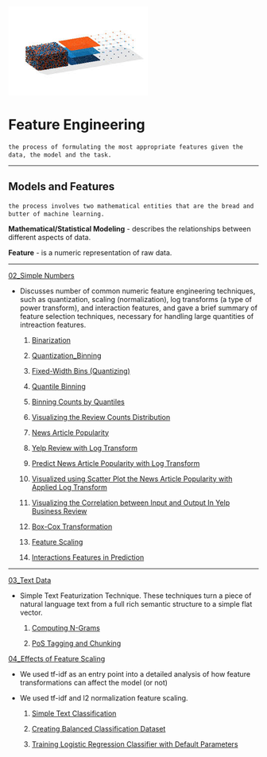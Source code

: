 ![png](image/feature_engineering.png)

# Feature Engineering

    the process of formulating the most appropriate features given the data, the model and the task.
---


## Models and Features

    the process involves two mathematical entities that are the bread and butter of machine learning.



**Mathematical/Statistical Modeling** - describes the relationships between different aspects of data.

**Feature** - is a numeric representation of raw data.

---

[02_Simple Numbers](https://github.com/CFerraren/Feature-Engineering-for-Machine-Learning/tree/master/02_Simple%20Numbers)

   - Discusses number of common numeric feature engineering techniques, such as quantization, scaling (normalization), log transforms (a type of power transform), and interaction features, and gave a brief summary of feature selection techniques, necessary for handling large quantities of intreaction features.
   

       1. [Binarization](https://github.com/CFerraren/Feature-Engineering-for-Machine-Learning/blob/master/02_Simple%20Numbers/2-1_Binarization.ipynb)

       2. [Quantization_Binning](https://github.com/CFerraren/Feature-Engineering-for-Machine-Learning/blob/master/02_Simple%20Numbers/2-2_Quantization_Binning.ipynb)

       3. [Fixed-Width Bins (Quantizing)](https://github.com/CFerraren/Feature-Engineering-for-Machine-Learning/blob/master/02_Simple%20Numbers/2-3_Fixed-Width%20Bins%20(Quantizing).ipynb)

       4. [Quantile Binning](https://github.com/CFerraren/Feature-Engineering-for-Machine-Learning/blob/master/02_Simple%20Numbers/2-4_Quantile%20Binning.ipynb)

       5. [Binning Counts by Quantiles](https://github.com/CFerraren/Feature-Engineering-for-Machine-Learning/blob/master/02_Simple%20Numbers/2-5_Binning%20Counts%20by%20Quantiles.ipynb)

       6. [Visualizing the Review Counts Distribution](https://github.com/CFerraren/Feature-Engineering-for-Machine-Learning/blob/master/02_Simple%20Numbers/2-6_Visualizing%20the%20Review%20Counts%20Distribution.ipynb)

       7. [News Article Popularity](https://github.com/CFerraren/Feature-Engineering-for-Machine-Learning/blob/master/02_Simple%20Numbers/2-7_News%20Article%20Popularity.ipynb)

       8. [Yelp Review with Log Transform](https://github.com/CFerraren/Feature-Engineering-for-Machine-Learning/blob/master/02_Simple%20Numbers/2-8_Yelp%20Review%20with%20Log%20Transform.ipynb)

       9. [Predict News Article Popularity with Log Transform](https://github.com/CFerraren/Feature-Engineering-for-Machine-Learning/blob/master/02_Simple%20Numbers/2-9_Predict%20News%20Article%20Popularity%20with%20Log%20Transform.ipynb)

       10. [Visualized using Scatter Plot the News Article Popularity with Applied Log Transform](https://github.com/CFerraren/Feature-Engineering-for-Machine-Learning/blob/master/02_Simple%20Numbers/2-10_Visualized%20using%20Scatter%20Plot%20the%20News%20Article%20Popularity%20with%20Applied%20Log%20Transform.ipynb)

       11. [Visualizing the Correlation between Input and Output In Yelp Business Review](https://github.com/CFerraren/Feature-Engineering-for-Machine-Learning/blob/master/02_Simple%20Numbers/2-11_Visualizing%20the%20Correlation%20between%20Input%20and%20Output%20In%20Yelp%20Business%20Review.ipynb)

       12. [Box-Cox Transformation](https://github.com/CFerraren/Feature-Engineering-for-Machine-Learning/blob/master/02_Simple%20Numbers/2-12_Box-Cox%20Transformation.ipynb)

       13. [Feature Scaling](https://github.com/CFerraren/Feature-Engineering-for-Machine-Learning/blob/master/02_Simple%20Numbers/2-13_Feature%20Scaling.ipynb)

       14. [Interactions Features in Prediction](https://github.com/CFerraren/Feature-Engineering-for-Machine-Learning/blob/master/02_Simple%20Numbers/2-14_Interactions%20Features%20in%20Prediction.ipynb)
       
---

[03_Text Data](https://github.com/CFerraren/Feature-Engineering-for-Machine-Learning/tree/master/03_Text%20Data)

   - Simple Text Featurization Technique. These techniques turn a piece of natural language text from a full rich semantic structure to a simple flat vector.
   
       1. [Computing N-Grams](https://github.com/CFerraren/Feature-Engineering-for-Machine-Learning/blob/master/03_Text%20Data/3-1_Computing%20N-Grams.ipynb)
   
       2. [PoS Tagging and Chunking](https://github.com/CFerraren/Feature-Engineering-for-Machine-Learning/blob/master/03_Text%20Data/3-2_PoS%20Tagging%20and%20Chunking.ipynb)
       
[04_Effects of Feature Scaling](https://github.com/CFerraren/Feature-Engineering-for-Machine-Learning/tree/master/04_Effects%20of%20Feature%20Scaling)

   - We used tf-idf as an entry point into a detailed analysis of how feature transformations can affect the model (or not)
   
   - We used tf-idf and l2 normalization feature scaling.
   
       1. [Simple Text Classification](https://github.com/CFerraren/Feature-Engineering-for-Machine-Learning/blob/master/04_Effects%20of%20Feature%20Scaling/4-0_Simple%20Text%20Classification.ipynb)
       
       2. [Creating Balanced Classification Dataset](https://github.com/CFerraren/Feature-Engineering-for-Machine-Learning/blob/master/04_Effects%20of%20Feature%20Scaling/4-1_Creating%20Balanced%20Classification%20Dataset.ipynb)
       
       3. [Training Logistic Regression Classifier with Default Parameters](https://github.com/CFerraren/Feature-Engineering-for-Machine-Learning/blob/master/04_Effects%20of%20Feature%20Scaling/4-2_Training%20Logistic%20Regression%20Classifier%20with%20Default%20Parameters.ipynb)